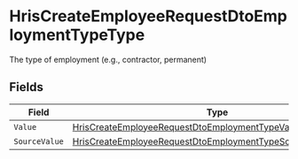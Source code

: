 # HrisCreateEmployeeRequestDtoEmploymentTypeType

The type of employment (e.g., contractor, permanent)


## Fields

| Field                                                                                                                                                 | Type                                                                                                                                                  | Required                                                                                                                                              | Description                                                                                                                                           |
| ----------------------------------------------------------------------------------------------------------------------------------------------------- | ----------------------------------------------------------------------------------------------------------------------------------------------------- | ----------------------------------------------------------------------------------------------------------------------------------------------------- | ----------------------------------------------------------------------------------------------------------------------------------------------------- |
| `Value`                                                                                                                                               | [HrisCreateEmployeeRequestDtoEmploymentTypeValue2](../../Models/Components/HrisCreateEmployeeRequestDtoEmploymentTypeValue2.md)                       | :heavy_minus_sign:                                                                                                                                    | N/A                                                                                                                                                   |
| `SourceValue`                                                                                                                                         | [HrisCreateEmployeeRequestDtoEmploymentTypeSourceValueUnion2](../../Models/Components/HrisCreateEmployeeRequestDtoEmploymentTypeSourceValueUnion2.md) | :heavy_minus_sign:                                                                                                                                    | N/A                                                                                                                                                   |